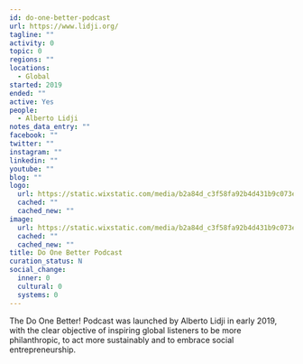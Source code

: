 ```yaml
---
id: do-one-better-podcast
url: https://www.lidji.org/
tagline: ""
activity: 0
topic: 0
regions: ""
locations:
  - Global
started: 2019
ended: ""
active: Yes
people:
  - Alberto Lidji
notes_data_entry: ""
facebook: ""
twitter: ""
instagram: ""
linkedin: ""
youtube: ""
blog: ""
logo:
  url: https://static.wixstatic.com/media/b2a84d_c3f58fa92b4d431b9c073e83600c33e0~mv2_d_1400_1400_s_2.jpeg/v1/fill/w_418,h_418,al_c,q_80,usm_0.66_1.00_0.01/Do%20One%20Better%20Podcast%20Logo%201400.webp
  cached: ""
  cached_new: ""
image:
  url: https://static.wixstatic.com/media/b2a84d_c3f58fa92b4d431b9c073e83600c33e0~mv2_d_1400_1400_s_2.jpeg/v1/fill/w_418,h_418,al_c,q_80,usm_0.66_1.00_0.01/Do%20One%20Better%20Podcast%20Logo%201400.webp
  cached: ""
  cached_new: ""
title: Do One Better Podcast
curation_status: N
social_change:
  inner: 0
  cultural: 0
  systems: 0
---
```


The Do One Better! Podcast was launched by Alberto Lidji in early 2019, with the clear objective of inspiring global listeners to be more philanthropic, to act more sustainably and to embrace social entrepreneurship.
